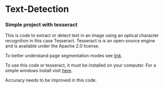 # Text-Detection
### Simple project with tesseract

This is code to extract or detect text in an image using an optical character recognition in this case Tesseract. Tesseract is is an open-source engine and is available under the Apache 2.0 license. 

To better understand page segmentation modes see [link](https://pyimagesearch.com/2021/11/15/tesseract-page-segmentation-modes-psms-explained-how-to-improve-your-ocr-accuracy/).

To use this code or tesseract, it must be installed on your computer.  For a simple windows install visit [here](https://github.com/UB-Mannheim/tesseract/wiki).

Accuracy needs to be improved in this code. 
